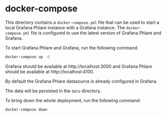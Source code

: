 # docker-compose

This directory contains a `docker-compose.yml` file that can be used to start a local Grafana Phlare instance
with a Grafana instance. The `docker-compose.yml` file is configured to use the latest version of Grafana Phlare and Grafana.

To start Grafana Phlare and Grafana, run the following command:

```bash
docker-compose up -d
```

Grafana should be available at http://localhost:3000 and Grafana Phlare should be available at http://localhost:4100.

By default the Grafana Phlare datasource is already configured in Grafana.

The data will be persisted in the `data` directory.

To bring down the whole deployment, run the following command:

```bash
docker-compose down
```
